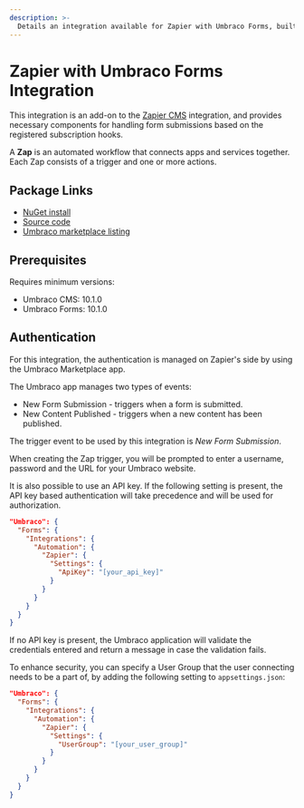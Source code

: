 ```yaml
---
description: >-
  Details an integration available for Zapier with Umbraco Forms, built and maintained by Umbraco HQ.
---
```


# Zapier with Umbraco Forms Integration

This integration is an add-on to the [Zapier CMS](zapier.md) integration, and provides necessary components for handling form submissions based on the registered subscription hooks.

A **Zap** is an automated workflow that connects apps and services together. Each Zap consists of a trigger and one or more actions.

## Package Links

- [NuGet install](https://www.nuget.org/packages/Umbraco.Forms.Integrations.Automation.Zapier)
- [Source code](https://github.com/umbraco/Umbraco.Forms.Integrations/tree/main/src/Umbraco.Forms.Integrations.Automation.Zapier)
- [Umbraco marketplace listing](https://marketplace.umbraco.com/package/umbraco.forms.integrations.automation.zapier)

## Prerequisites

Requires minimum versions:

- Umbraco CMS: 10.1.0
- Umbraco Forms: 10.1.0

## Authentication

For this integration, the authentication is managed on Zapier's side by using the Umbraco Marketplace app.

The Umbraco app manages two types of events:

- New Form Submission - triggers when a form is submitted.
- New Content Published - triggers when a new content has been published.

The trigger event to be used by this integration is _New Form Submission_.

When creating the Zap trigger, you will be prompted to enter a username, password and the URL for your Umbraco website.

It is also possible to use an API key. If the following setting is present, the API key based authentication will take precedence and will be used for authorization.

```json
"Umbraco": {
  "Forms": {
    "Integrations": {
      "Automation": {
        "Zapier": {
          "Settings": {
            "ApiKey": "[your_api_key]"
          }
        }
      }
    }
  }
}
```

If no API key is present, the Umbraco application will validate the credentials entered and return a message in case the validation fails.

To enhance security, you can specify a User Group that the user connecting needs to be a part of, by adding the following setting to `appsettings.json`:

```json
"Umbraco": {
  "Forms": {
    "Integrations": {
      "Automation": {
        "Zapier": {
          "Settings": {
            "UserGroup": "[your_user_group]"
          }
        }
      }
    }
  }
}
```
